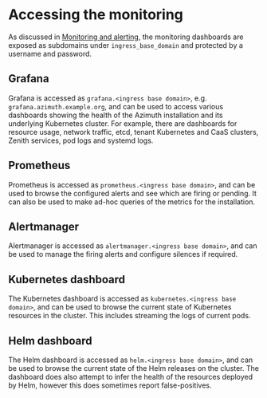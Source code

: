 # Accessing the monitoring

As discussed in [Monitoring and alerting](../configuration/14-monitoring.md), the monitoring
dashboards are exposed as subdomains under `ingress_base_domain` and protected by a username
and password.

## Grafana

Grafana is accessed as `grafana.<ingress base domain>`, e.g. `grafana.azimuth.example.org`,
and can be used to access various dashboards showing the health of the Azimuth installation
and its underlying Kubernetes cluster. For example, there are dashboards for resource
usage, network traffic, etcd, tenant Kubernetes and CaaS clusters, Zenith services,
pod logs and systemd logs.

## Prometheus

Prometheus is accessed as `prometheus.<ingress base domain>`, and can be used to browse the
configured alerts and see which are firing or pending. It can also be used to make ad-hoc
queries of the metrics for the installation.

## Alertmanager

Alertmanager is accessed as `alertmanager.<ingress base domain>`, and can be used to manage
the firing alerts and configure silences if required.

## Kubernetes dashboard

The Kubernetes dashboard is accessed as `kubernetes.<ingress base domain>`, and can be used to
browse the current state of Kubernetes resources in the cluster. This includes streaming the
logs of current pods.

## Helm dashboard

The Helm dashboard is accessed as `helm.<ingress base domain>`, and can be used to browse the
current state of the Helm releases on the cluster. The dashboard does also attempt to infer
the health of the resources deployed by Helm, however this does sometimes report false-positives.
